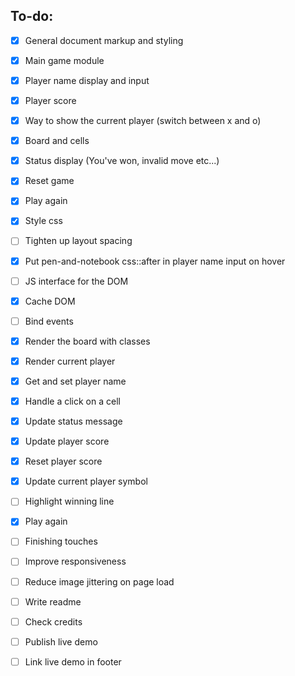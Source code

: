 ## To-do:

- [x]   General document markup and styling
  - [x] Main game module
  - [x] Player name display and input
  - [x] Player score
  - [x] Way to show the current player (switch between x and o)
  - [x] Board and cells
  - [x] Status display (You've won, invalid move etc...)
  - [x] Reset game
  - [x] Play again

- [x]   Style css
  - [ ] Tighten up layout spacing
  - [x] Put pen-and-notebook css::after in player name input on hover 

- [ ]   JS interface for the DOM
  - [x] Cache DOM
  - [ ] Bind events
  - [x] Render the board with classes
  - [x] Render current player
  - [x] Get and set player name
  - [x] Handle a click on a cell
  - [x] Update status message
  - [x] Update player score
  - [x] Reset player score
  - [x] Update current player symbol
  - [ ] Highlight winning line
  - [x] Play again

- [ ]   Finishing touches
  - [ ] Improve responsiveness
  - [ ] Reduce image jittering on page load
  - [ ] Write readme
  - [ ] Check credits
  - [ ] Publish live demo
  - [ ] Link live demo in footer
